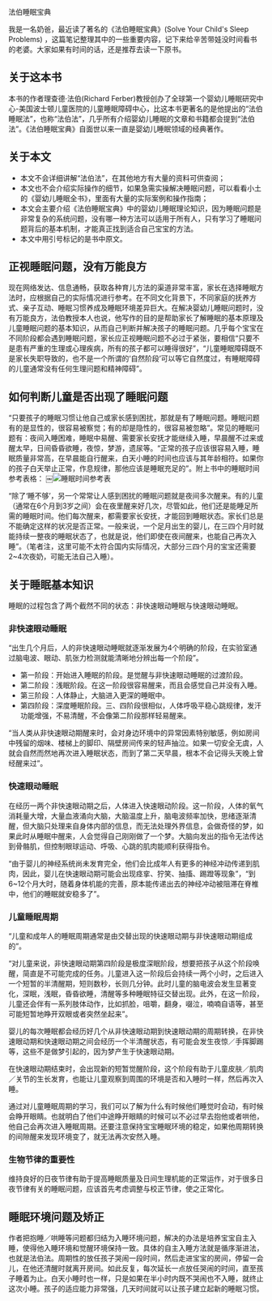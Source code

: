 法伯睡眠宝典

我是一名奶爸，最近读了著名的《法伯睡眠宝典》(Solve Your Child's Sleep Problems) ，这篇笔记整理其中的一些重要内容，记下来给辛苦带娃没时间看书的老婆。大家如果有时间的话，还是推荐去读一下原书。

## 关于这本书
本书的作者理查德·法伯(Richard Ferber)教授创办了全球第一个婴幼儿睡眠研究中心-美国波士顿儿童医院的儿童睡眠障碍中心，比这本书更著名的是他提出的“法伯睡眠法”，也称“法伯法”，几乎所有介绍婴幼儿睡眠的文章和书籍都会提到“法伯法”。《法伯睡眠宝典》自面世以来一直是婴幼儿睡眠领域的经典著作。

## 关于本文
- 本文不会详细讲解“法伯法”，在其他地方有大量的资料可供查阅；
- 本文也不会介绍实际操作的细节，如果急需实操解决睡眠问题，可以看看小土的《婴幼儿睡眠全书》，里面有大量的实际案例和操作指南；
- 本文会主要介绍《法伯睡眠宝典》中的婴幼儿睡眠理论知识，因为睡眠问题是非常复杂的系统问题，没有哪一种方法可以适用于所有人，只有学习了睡眠问题背后的基本机制，才能真正找到适合自己宝宝的方法。
- 本文中用引号标记的是书中原文。

## 正视睡眠问题，没有万能良方
现在网络发达、信息通畅，获取各种育儿方法的渠道非常丰富，家长在选择睡眠方法时，应根据自己的实际情况进行参考。在不同文化背景下，不同家庭的抚养方式、亲子互动、睡眠习惯养成及睡眠环境差异巨大。在解决婴幼儿睡眠问题时，没有万能良方，法伯教授本人也说，他写作的目的是帮助家长了解睡眠的基本原理及儿童睡眠问题的基本知识，从而自己判断并解决孩子的睡眠问题。几乎每个宝宝在不同阶段都会遇到睡眠问题，家长应正视睡眠问题不必过于紧张，要相信“只要不是患有严重的生理或心理疾病，所有的孩子都可以睡得很好”，“儿童睡眠障碍既不是家长失职导致的，也不是一个所谓的‘自然阶段’可以等它自然度过，有睡眠障碍的儿童通常没有任何生理问题和精神障碍”。

## 如何判断儿童是否出现了睡眠问题
“只要孩子的睡眠习惯让他自己或家长感到困扰，那就是有了睡眠问题。睡眠问题有的是显性的，很容易被察觉；有的却是隐性的，很容易被忽略”。常见的睡眠问题有：夜间入睡困难，睡眠中易醒、需要家长安抚才能继续入睡，早晨醒不过来或醒太早，日间昏昏欲睡，夜惊，梦游，遗尿等。“正常的孩子应该很容易入睡，睡眠质量非常高，在早晨能自行醒来，白天小睡的时间也应该与其年龄相符。如果你的孩子白天举止正常，作息规律，那他应该是睡眠充足的”。附上书中的睡眠时间参考表格：
￼![睡眠时间参考表][1]

“除了‘睡不够’，另一个常常让人感到困扰的睡眠问题就是夜间多次醒来。有的儿童（通常在6个月到3岁之间）会在夜里醒来好几次，尽管如此，他们还是能睡足所需的睡眠时间。他们每次醒来，都需要家长安抚，才能回到睡眠状态。家长们总是不能确定这样的状况是否正常。一般来说，一个足月出生的婴儿，在三四个月时就能持续一整夜的睡眠状态了，也就是说，他们即使在夜间醒来，也能自己再次入睡”。（笔者注，这里可能不太符合国内实际情况，大部分三四个月的宝宝还需要2~4次夜奶，可能无法自己入睡）。

## 关于睡眠基本知识
睡眠的过程包含了两个截然不同的状态：非快速眼动睡眠与快速眼动睡眠。

### 非快速眼动睡眠
“出生几个月后，人的非快速眼动睡眠就逐渐发展为4个明确的阶段，在实验室通过脑电波、眼动、肌张力检测就能清晰地分辨出每一个阶段”。

- 第一阶段：开始进入睡眠的阶段。是觉醒与非快速眼动睡眠的过渡阶段。
- 第二阶段：浅眠阶段。在这一阶段很容易醒来，而且会感觉自己并没有入睡。
- 第三阶段：人体静止，大脑进入更深的睡眠中。
- 第四阶段：深度睡眠阶段。三、四阶段很相似，人体呼吸平稳心跳规律，发汗功能增强，不易清醒，不会像第二阶段那样轻易醒来。

“当人类从非快速眼动期醒来时，会对身边环境中的异常因素特别敏感，例如房间中残留的烟味、楼梯上的脚印、隔壁房间传来的轻声抽泣。如果一切安全无虞，人就会自然而然地再次进入睡眠状态，而到了第二天早晨，根本不会记得头天晚上曾经醒来过”。

### 快速眼动睡眠
在经历一两个非快速眼动期之后，人体进入快速眼动阶段。这一阶段，人体的氧气消耗量大增，大量血液涌向大脑，大脑温度上升，脑电波频率加快，思绪逐渐清醒，但大脑只处理来自身体内部的信息，而无法处理外界信息，会做奇怪的梦，如果此时从睡眠中醒来，人会觉得自己刚刚做了一个梦。大脑向发出的指令无法传达到骨骼肌，但控制眼球运动、呼吸、心跳的肌肉能顺利获得指令。

“由于婴儿的神经系统尚未发育完全，他们会比成年人有更多的神经冲动传递到肌肉，因此，婴儿在快速眼动期可能会出现痉挛、狞笑、抽搐、踢蹬等现象”，“到6~12个月大时，随着身体机能的完善，原本能传递出去的神经冲动被阻滞在脊椎中，他们的睡眠就安稳多了”。

### 儿童睡眠周期
“儿童和成年人的睡眠周期通常是由交替出现的快速眼动期与非快速眼动期组成的”。

“对儿童来说，非快速眼动期第四阶段是极度深眠阶段，想要把孩子从这个阶段唤醒，简直是不可能完成的任务。儿童进入这一阶段后会持续一两个小时，之后进入一个短暂的半清醒期，短则数秒，长则几分钟。此时儿童的脑电波会发生显著变化，深眠，浅眠，昏昏欲睡，清醒等多种睡眠特征交替出现。此外，在这一阶段，儿童还会伴有一系列肢体动作，比如抓脸，咀嚼，翻身，啜泣，喃喃自语等，甚至可能短暂地睁开双眼或者突然坐起来”。

婴儿的每次睡眠都会经历好几个从非快速眼动期到快速眼动期的周期转换，在非快速眼动期和快速眼动期之间会经历一个半清醒状态，有可能会发生夜惊／手挥脚踢等，这些不是做梦引起的，因为梦产生于快速眼动期。

在快速眼动期结束时，会出现新的短暂觉醒阶段，这个阶段有助于儿童皮肤／肌肉／关节的生长发育，也能让儿童观察到周围的环境是否和入睡时一样，然后再次入睡。

通过对儿童睡眠周期的学习，我们可以了解为什么有时候他们睡觉时会动，有时候会睁开眼睛。也就明白了他们中途睁开眼睛的时候可以不必过早去抱他或者哄他，他自己会再次进入睡眠周期。还要注意保持宝宝睡眠环境的稳定，如果他周期转换的间隙醒来发现环境变了，就无法再次安然入睡。

### 生物节律的重要性
维持良好的日夜节律有助于提高睡眠质量及日间生理机能的正常运作，对于很多日夜节律有关的睡眠问题，应该首先考虑调整与校正节律，使之正常化。

## 睡眠环境问题及矫正
作者把抱睡／哄睡等问题都归结为入睡环境问题，解决的办法是培养宝宝自主入睡，使得他入睡环境和觉醒环境保持一致。具体的自主入睡方法就是循序渐进法，也就是法伯法。周期性的放任孩子哭闹一段时间，然后走进宝宝的房间，停留一会儿，在他还清醒时就离开房间。如此反复，每次延长一点放任哭闹的时间，直至孩子睡着为止。白天小睡时也一样，只是如果在半小时内既不哭闹也不入睡，就终止这次小睡。孩子的适应能力非常强，几天时间就可以让孩子建立起新的睡眠习惯。

[1]: https://raw.githubusercontent.com/meikidd/blog/master/images/example.png